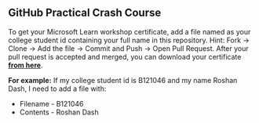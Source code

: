 ## GitHub Practical Crash Course

To get your Microsoft Learn workshop certificate, add a file named as your college student id containing your full name in this repository. Hint: Fork → Clone → Add the file → Commit and Push → Open Pull Request. After your pull request is accepted and merged, you can download your certificate **[from here](https://mlsa.roshan.cyou/certificate)**.

**For example:** If my college student id is B121046 and my name Roshan Dash, I need to add a file with:
- Filename - B121046
- Contents - Roshan Dash
